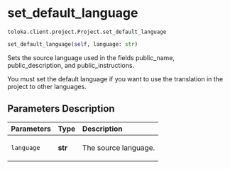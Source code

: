 # set_default_language
`toloka.client.project.Project.set_default_language`

```python
set_default_language(self, language: str)
```

Sets the source language used in the fields public_name, public_description, and public_instructions.


You must set the default language if you want to use the translation in the project to other languages.

## Parameters Description

| Parameters | Type | Description |
| :----------| :----| :-----------|
`language`|**str**|<p>The source language.</p>
